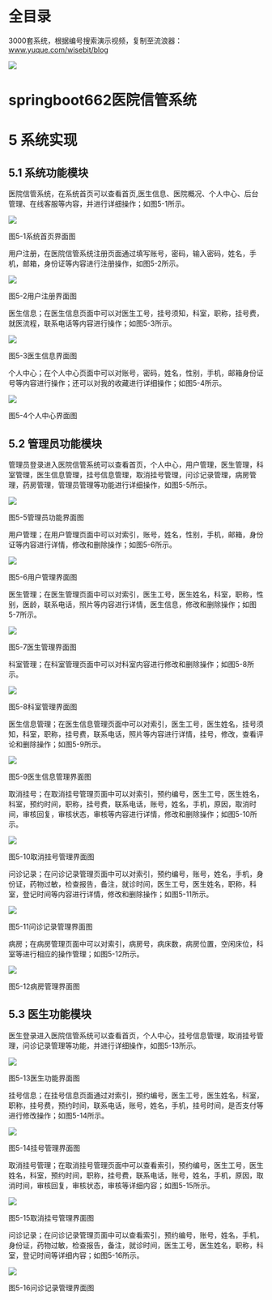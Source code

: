 # 全目录

3000套系统，根据编号搜索演示视频，复制至流浪器：www.yuque.com/wisebit/blog


![](https://bitwise.oss-cn-heyuan.aliyuncs.com/2024/11/06/qq_wechat.png)
# springboot662医院信管系统
# 5 系统实现
## 5.1  系统功能模块
医院信管系统，在系统首页可以查看首页,医生信息、医院概况、个人中心、后台管理、在线客服等内容，并进行详细操作；如图5-1所示。

![](/md/blog.017.png)

图5-1系统首页界面图

用户注册，在医院信管系统注册页面通过填写账号，密码，输入密码，姓名，手机，邮箱，身份证等内容进行注册操作，如图5-2所示。

![](/md/blog.018.png)

图5-2用户注册界面图

医生信息；在医生信息页面中可以对医生工号，挂号须知，科室，职称，挂号费，就医流程，联系电话等内容进行操作；如图5-3所示。

![](/md/blog.019.png)

图5-3医生信息界面图

个人中心；在个人中心页面中可以对账号，密码，姓名，性别，手机，邮箱身份证号等内容进行操作；还可以对我的收藏进行详细操作；如图5-4所示。

![](/md/blog.020.png)

图5-4个人中心界面图

## 5.2  管理员功能模块

管理员登录进入医院信管系统可以查看首页，个人中心，用户管理，医生管理，科室管理，医生信息管理，挂号信息管理，取消挂号管理，问诊记录管理，病房管理，药房管理，管理员管理等功能进行详细操作，如图5-5所示。

![](/md/blog.021.png)

图5-5管理员功能界面图

用户管理；在用户管理页面中可以对索引，账号，姓名，性别，手机，邮箱，身份证等内容进行详情，修改和删除操作；如图5-6所示。

![](/md/blog.022.png)

图5-6用户管理界面图

医生管理；在医生管理页面中可以对索引，医生工号，医生姓名，科室，职称，性别，医龄，联系电话，照片等内容进行详情，医生信息，修改和删除操作；如图5-7所示。

![](/md/blog.023.png)

图5-7医生管理界面图

科室管理；在科室管理页面中可以对科室内容进行修改和删除操作；如图5-8所示。

![](/md/blog.024.png)

图5-8科室管理界面图

医生信息管理；在医生信息管理页面中可以对索引，医生工号，医生姓名，挂号须知，科室，职称，挂号费，联系电话，照片等内容进行详情，挂号，修改，查看评论和删除操作；如图5-9所示。

![](/md/blog.025.png)

图5-9医生信息管理界面图

取消挂号；在取消挂号管理页面中可以对索引，预约编号，医生工号，医生姓名，科室，预约时间，职称，挂号费，联系电话，账号，姓名，手机，原因，取消时间，审核回复，审核状态，审核等内容进行详情，修改和删除操作；如图5-10所示。

![](/md/blog.026.png)

图5-10取消挂号管理界面图

问诊记录；在问诊记录管理页面中可以对索引，预约编号，账号，姓名，手机，身份证，药物过敏，检查报告，备注，就诊时间，医生工号，医生姓名，职称，科室，登记时间等内容进行详情，修改和删除操作；如图5-11所示。

![](/md/blog.027.png)

图5-11问诊记录管理界面图

病房；在病房管理页面中可以对索引，病房号，病床数，病房位置，空闲床位，科室等进行相应的操作管理；如图5-12所示。

![](/md/blog.028.png)

图5-12病房管理界面图

## 5.3  医生功能模块
医生登录进入医院信管系统可以查看首页，个人中心，挂号信息管理，取消挂号管理，问诊记录管理等功能，并进行详细操作，如图5-13所示。

![](/md/blog.029.png)

图5-13医生功能界面图

挂号信息；在挂号信息页面通过对索引，预约编号，医生工号，医生姓名，科室，职称，挂号费，预约时间，联系电话，账号，姓名，手机，挂号时间，是否支付等进行修改操作；如图5-14所示。

![](/md/blog.030.png)

图5-14挂号管理界面图

取消挂号管理；在取消挂号管理页面中可以查看索引，预约编号，医生工号，医生姓名，科室，预约时间，职称，挂号费，联系电话，账号，姓名，手机，原因，取消时间，审核回复，审核状态，审核等详细内容；如图5-15所示。

![](/md/blog.031.png)

图5-15取消挂号管理界面图

问诊记录；在问诊记录管理页面中可以查看索引，预约编号，账号，姓名，手机，身份证，药物过敏，检查报告，备注，就诊时间，医生工号，医生姓名，职称，科室，登记时间等详细内容；如图5-16所示。

![](/md/blog.032.png)

图5-16问诊记录管理界面图





